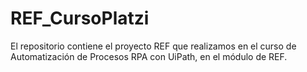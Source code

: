 # REF_CursoPlatzi
El repositorio contiene el proyecto REF que realizamos en el curso de Automatización de Procesos RPA con UiPath, en el módulo de REF. 
